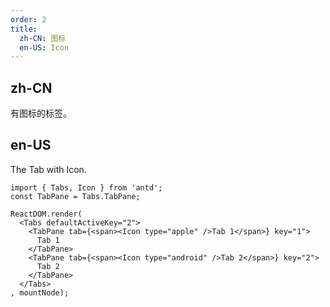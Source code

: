 ```yaml
---
order: 2
title: 
  zh-CN: 图标
  en-US: Icon
---
```


## zh-CN

有图标的标签。

## en-US

The Tab with Icon.


````__react
import { Tabs, Icon } from 'antd';
const TabPane = Tabs.TabPane;

ReactDOM.render(
  <Tabs defaultActiveKey="2">
    <TabPane tab={<span><Icon type="apple" />Tab 1</span>} key="1">
      Tab 1
    </TabPane>
    <TabPane tab={<span><Icon type="android" />Tab 2</span>} key="2">
      Tab 2
    </TabPane>
  </Tabs>
, mountNode);
````
